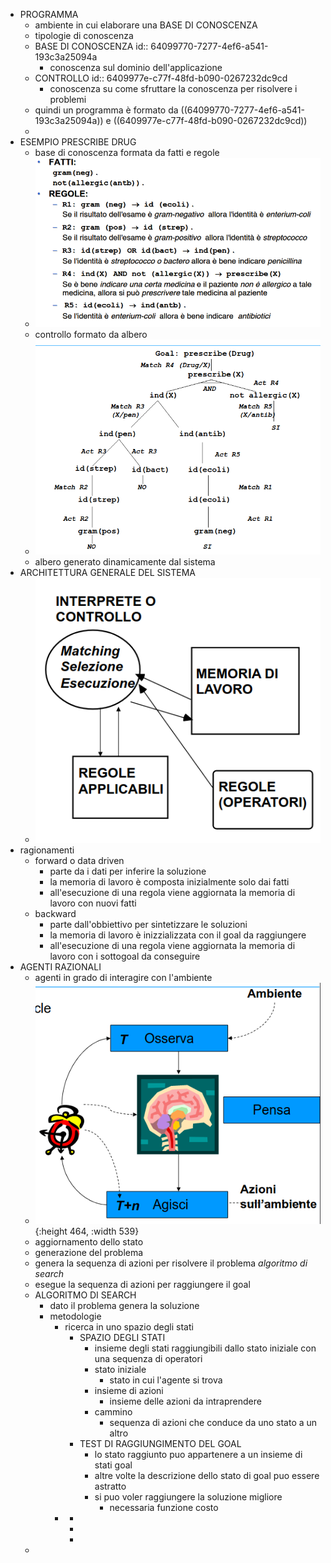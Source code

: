 - PROGRAMMA
	- ambiente in cui elaborare una BASE DI CONOSCENZA
	- tipologie di conoscenza
	- BASE DI CONOSCENZA
	  id:: 64099770-7277-4ef6-a541-193c3a25094a
		- conoscenza sul dominio dell'applicazione
	- CONTROLLO
	  id:: 6409977e-c77f-48fd-b090-0267232dc9cd
		- conoscenza su come sfruttare la conoscenza per risolvere i problemi
	- quindi un programma è formato da ((64099770-7277-4ef6-a541-193c3a25094a)) e ((6409977e-c77f-48fd-b090-0267232dc9cd))
	-
- ESEMPIO PRESCRIBE DRUG
	- base di conoscenza formata da fatti e regole
	- ![image.png](../assets/image_1678350828296_0.png)
	- controllo formato da albero
	- ![image.png](../assets/image_1678350884323_0.png)
	- albero generato dinamicamente dal sistema
- ARCHITETTURA GENERALE DEL SISTEMA
	- ![image.png](../assets/image_1678351961449_0.png)
- ragionamenti
	- forward o data driven
		- parte da i dati per inferire la soluzione
		- la memoria  di lavoro è composta inizialmente solo dai fatti
		- all'esecuzione di una regola viene aggiornata la memoria di lavoro con nuovi fatti
	- backward
		- parte dall'obbiettivo per sintetizzare le soluzioni
		- la memoria di lavoro è inizzializzata con il goal da raggiungere
		- all'esecuzione di una regola viene aggiornata la memoria di lavoro con i sottogoal da conseguire
- AGENTI RAZIONALI
	- agenti in grado di interagire con l'ambiente
	- ![image.png](../assets/image_1678352853974_0.png){:height 464, :width 539}
	- aggiornamento dello stato
	- generazione del problema
	- genera la sequenza di azioni per risolvere il problema *algoritmo di search*
	- esegue la sequenza di azioni per raggiungere il goal
	- ALGORITMO DI SEARCH
		- dato il problema genera la soluzione
		- metodologie
			- ricerca in uno spazio degli stati
				- SPAZIO DEGLI STATI
					- insieme degli stati raggiungibili dallo stato iniziale con una sequenza di operatori
					- stato iniziale
						- stato in cui l'agente si trova
					- insieme  di azioni
						- insieme delle azioni da intraprendere
					- cammino
						- sequenza di azioni che conduce da uno stato a un altro
				- TEST DI RAGGIUNGIMENTO DEL GOAL
					- lo stato raggiunto puo appartenere a un insieme di stati goal
					- altre volte la descrizione dello stato di goal puo essere astratto
					- si puo voler raggiungere la soluzione migliore
						- necessaria funzione costo
			-
				-
				-
				-
	-